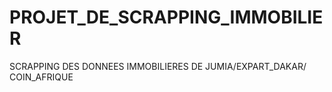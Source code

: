# PROJET_DE_SCRAPPING_IMMOBILIER
SCRAPPING DES DONNEES IMMOBILIERES DE JUMIA/EXPART_DAKAR/ COIN_AFRIQUE
